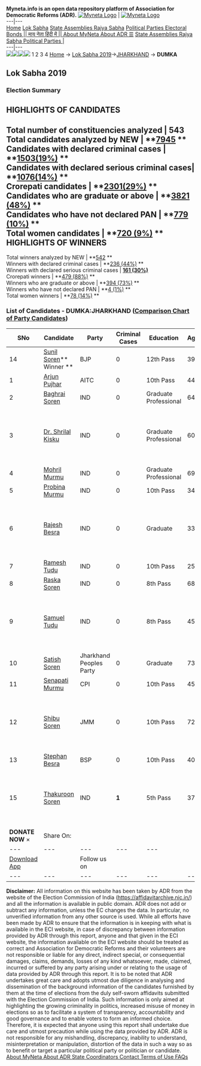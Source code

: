 **Myneta.info is an open data repository platform of Association for Democratic Reforms (ADR).**
[![Myneta Logo](https://www.myneta.info/lib/img/myneta-logo.png)](https://www.myneta.info/) | [![Myneta Logo](https://www.myneta.info/lib/img/adr-logo.png)](https://adrindia.org)  
---|---  
[Home](https://www.myneta.info/) [Lok Sabha](https://www.myneta.info/#ls "Lok Sabha") [ State Assemblies ](https://www.myneta.info/#sa "State Assemblies") [Rajya Sabha](https://www.myneta.info/#rs "Rajya Sabha") [Political Parties ](https://www.myneta.info/party "Political Parties") [ Electoral Bonds ](https://www.myneta.info/electoral_bonds "Electoral Bonds") [ || माय नेता हिंदी में || ](https://translate.google.co.in/translate?prev=hp&hl=en&js=y&u=www.myneta.info&sl=en&tl=hi&history_state0=) [ About MyNeta ](https://adrindia.org/content/about-myneta) [ About ADR ](https://adrindia.org/about-adr/who-we-are) [☰](javascript:void\(0\))
[ State Assemblies ](https://www.myneta.info/#sa "State Assemblies") [ Rajya Sabha ](https://www.myneta.info/#rs "Rajya Sabha") [ Political Parties ](https://www.myneta.info/party "Political Parties")
|   
---|---  
![](https://www.myneta.info/lib/img/banner/banner-1.png)![](https://www.myneta.info/lib/img/banner/banner-2.png)![](https://www.myneta.info/lib/img/banner/banner-3.png)![](https://www.myneta.info/lib/img/banner/banner-4.png)
1  2  3  4 
[Home](https://www.myneta.info/) → [Lok Sabha 2019](https://www.myneta.info/LokSabha2019/)→[JHARKHAND](https://www.myneta.info/LokSabha2019/index.php?action=show_constituencies&state_id=60) → **DUMKA**
### 
## Lok Sabha 2019
###  Election Summary 
HIGHLIGHTS OF CANDIDATES  
---  
Total number of constituencies analyzed |  543   
Total candidates analyzed by NEW | **[7945](https://www.myneta.info/LokSabha2019/index.php?action=summary&subAction=candidates_analyzed&sort=candidate#summary) **  
Candidates with declared criminal cases | **[1503(19%)](https://www.myneta.info/LokSabha2019/index.php?action=summary&subAction=crime&sort=candidate#summary) **  
Candidates with declared serious criminal cases| **[1076(14%)](https://www.myneta.info/LokSabha2019/index.php?action=summary&subAction=serious_crime&sort=candidate#summary) **  
Crorepati candidates | **[2301(29%)](https://www.myneta.info/LokSabha2019/index.php?action=summary&subAction=crorepati&sort=candidate#summary) **  
Candidates who are graduate or above | **[3821 (48%)](https://www.myneta.info/LokSabha2019/index.php?action=summary&subAction=education&sort=candidate#summary) **  
Candidates who have not declared PAN | **[779 (10%)](https://www.myneta.info/LokSabha2019/index.php?action=summary&subAction=without_pan&sort=candidate#summary) **  
Total women candidates | **[720 (9%)](https://www.myneta.info/LokSabha2019/index.php?action=summary&subAction=women_candidate&sort=candidate#summary) **  
HIGHLIGHTS OF WINNERS  
---  
Total winners analyzed by NEW | **[542](https://www.myneta.info/LokSabha2019/index.php?action=summary&subAction=winner_analyzed&sort=candidate#summary) **  
Winners with declared criminal cases | **[236 (44%)](https://www.myneta.info/LokSabha2019/index.php?action=summary&subAction=winner_crime&sort=candidate#summary) **  
Winners with declared serious criminal cases | **[161 (30%)](https://www.myneta.info/LokSabha2019/index.php?action=summary&subAction=winner_serious_crime&sort=candidate#summary)**  
Crorepati winners | **[479 (88%)](https://www.myneta.info/LokSabha2019/index.php?action=summary&subAction=winner_crorepati&sort=candidate#summary) **  
Winners who are graduate or above | **[394 (73%)](https://www.myneta.info/LokSabha2019/index.php?action=summary&subAction=winner_education&sort=candidate#summary) **  
Winners who have not declared PAN | **[4 (1%)](https://www.myneta.info/LokSabha2019/index.php?action=summary&subAction=winner_without_pan&sort=candidate#summary) **  
Total women winners | **[78 (14%)](https://www.myneta.info/LokSabha2019/index.php?action=summary&subAction=winner_women&sort=candidate#summary) **  
### List of Candidates - DUMKA:JHARKHAND ([Comparison Chart of Party Candidates](https://www.myneta.info/LokSabha2019/comparisonchart.php?constituency_id=598))
SNo | Candidate| Party| Criminal Cases| Education| Age| Total Assets| Liabilities  
---|---|---|---|---|---|---|---  
14  | [Sunil Soren](https://www.myneta.info/LokSabha2019/candidate.php?candidate_id=13003)** Winner ** | BJP | 0 | 12th Pass| 39 | Rs 47,37,559 ~ 47 Lacs+ | Rs 6,85,516 ~ 6 Lacs+  
1  | [Arjun Pujhar](https://www.myneta.info/LokSabha2019/candidate.php?candidate_id=13004) | AITC | 0 | 10th Pass| 44 | Rs 15,66,773 ~ 15 Lacs+ | Rs 8,000 ~ 8 Thou+  
2  | [Baghrai Soren](https://www.myneta.info/LokSabha2019/candidate.php?candidate_id=13000) | IND | 0 | Graduate Professional| 64 | Rs 6,60,000 ~ 6 Lacs+ | Rs 0 ~   
3  | [Dr. Shrilal Kisku](https://www.myneta.info/LokSabha2019/candidate.php?candidate_id=13951) | IND | 0 | Graduate Professional| 60 | ![](https://myneta.info/image_v2.php?myneta_folder=LokSabha2019&candidate_id=13951&col=ta) | ![](https://myneta.info/image_v2.php?myneta_folder=LokSabha2019&candidate_id=13951&col=lia)  
4  | [Mohril Murmu](https://www.myneta.info/LokSabha2019/candidate.php?candidate_id=13001) | IND | 0 | Graduate Professional| 69 | Rs 7,90,000 ~ 7 Lacs+ | Rs 0 ~   
5  | [Probina Murmu](https://www.myneta.info/LokSabha2019/candidate.php?candidate_id=13947) | IND | 0 | 10th Pass| 34 | Rs 1,40,000 ~ 1 Lacs+ | Rs 0 ~   
6  | [Rajesh Besra](https://www.myneta.info/LokSabha2019/candidate.php?candidate_id=13950) | IND | 0 | Graduate| 33 | ![](https://myneta.info/image_v2.php?myneta_folder=LokSabha2019&candidate_id=13950&col=ta) | ![](https://myneta.info/image_v2.php?myneta_folder=LokSabha2019&candidate_id=13950&col=lia)  
7  | [Ramesh Tudu](https://www.myneta.info/LokSabha2019/candidate.php?candidate_id=13948) | IND | 0 | 10th Pass| 25 | Rs 17,07,200 ~ 17 Lacs+ | Rs 0 ~   
8  | [Raska Soren ](https://www.myneta.info/LokSabha2019/candidate.php?candidate_id=13949) | IND | 0 | 8th Pass| 68 | Rs 18,35,000 ~ 18 Lacs+ | Rs 0 ~   
9  | [Samuel Tudu](https://www.myneta.info/LokSabha2019/candidate.php?candidate_id=13952) | IND | 0 | 8th Pass| 45 | ![](https://myneta.info/image_v2.php?myneta_folder=LokSabha2019&candidate_id=13952&col=ta) | ![](https://myneta.info/image_v2.php?myneta_folder=LokSabha2019&candidate_id=13952&col=lia)  
10  | [Satish Soren](https://www.myneta.info/LokSabha2019/candidate.php?candidate_id=13945) | Jharkhand Peoples Party | 0 | Graduate| 73 | Rs 39,36,986 ~ 39 Lacs+ | Rs 0 ~   
11  | [Senapati Murmu](https://www.myneta.info/LokSabha2019/candidate.php?candidate_id=13002) | CPI | 0 | 10th Pass| 45 | Rs 24,68,599 ~ 24 Lacs+ | Rs 3,41,860 ~ 3 Lacs+  
12  | [Shibu Soren](https://www.myneta.info/LokSabha2019/candidate.php?candidate_id=12722) | JMM | 0 | 10th Pass| 72 | ![](https://myneta.info/image_v2.php?myneta_folder=LokSabha2019&candidate_id=12722&col=ta) | ![](https://myneta.info/image_v2.php?myneta_folder=LokSabha2019&candidate_id=12722&col=lia)  
13  | [Stephan Besra](https://www.myneta.info/LokSabha2019/candidate.php?candidate_id=13944) | BSP | 0 | 10th Pass| 40 | Rs 37,11,000 ~ 37 Lacs+ | Rs 8,00,000 ~ 8 Lacs+  
15  | [Thakuroon Soren](https://www.myneta.info/LokSabha2019/candidate.php?candidate_id=13946) | IND | **1** | 5th Pass| 37 | ![](https://myneta.info/image_v2.php?myneta_folder=LokSabha2019&candidate_id=13946&col=ta) | ![](https://myneta.info/image_v2.php?myneta_folder=LokSabha2019&candidate_id=13946&col=lia)  
|  **DONATE NOW** × |  Share On:  | [](https://api.whatsapp.com/send?text=https%3A%2F%2Fmyneta.info%2Fpunjab2022%2Findex.php%3Faction%3Dshow_constituencies%26state_id%3D19) | [](https://www.facebook.com/sharer/sharer.php?u=https%3A%2F%2Fmyneta.info%2Fpunjab2022%2Findex.php%3Faction%3Dshow_constituencies%26state_id%3D19) | [](https://twitter.com/share?url=https%3A%2F%2Fmyneta.info%2Fpunjab2022%2Findex.php%3Faction%3Dshow_constituencies%26state_id%3D19)  
---|---|---|---|---  
| [ Download App ](https://play.google.com/store/apps/details?id=com.webrosoft.myneta1&pcampaignid=pcampaignidMKT-Other-global-all-co-prtnr-py-PartBadge-Mar2515-1) | [](https://play.google.com/store/apps/details?id=com.webrosoft.myneta1&pcampaignid=pcampaignidMKT-Other-global-all-co-prtnr-py-PartBadge-Mar2515-1) |  Follow us on  | [](https://www.facebook.com/adrindia.org/) | [](https://twitter.com/adrspeaks) | [](https://groups.google.com/g/national-election-watch?hl=en&pli=1) | [](https://www.instagram.com/adrspeaks/) | [](https://www.youtube.com/user/adrspeaks) | [](https://sharechat.com/profile/adrspeaks)  
---|---|---|---|---|---|---|---|---  
**Disclaimer:** All information on this website has been taken by ADR from the website of the Election Commission of India (https://affidavitarchive.nic.in/) and all the information is available in public domain. ADR does not add or subtract any information, unless the EC changes the data. In particular, no unverified information from any other source is used. While all efforts have been made by ADR to ensure that the information is in keeping with what is available in the ECI website, in case of discrepancy between information provided by ADR through this report, anyone and that given in the ECI website, the information available on the ECI website should be treated as correct and Association for Democratic Reforms and their volunteers are not responsible or liable for any direct, indirect special, or consequential damages, claims, demands, losses of any kind whatsoever, made, claimed, incurred or suffered by any party arising under or relating to the usage of data provided by ADR through this report. It is to be noted that ADR undertakes great care and adopts utmost due diligence in analysing and dissemination of the background information of the candidates furnished by them at the time of elections from the duly self-sworn affidavits submitted with the Election Commission of India. Such information is only aimed at highlighting the growing criminality in politics, increased misuse of money in elections so as to facilitate a system of transparency, accountability and good governance and to enable voters to form an informed choice. Therefore, it is expected that anyone using this report shall undertake due care and utmost precaution while using the data provided by ADR. ADR is not responsible for any mishandling, discrepancy, inability to understand, misinterpretation or manipulation, distortion of the data in such a way so as to benefit or target a particular political party or politician or candidate. 
[ About MyNeta ](https://adrindia.org/content/about-myneta) [ About ADR ](https://adrindia.org/about-adr/who-we-are) [ State Coordinators ](https://adrindia.org/about-adr/state-coordinators) [ Contact ](https://adrindia.org/contact-us) [ Terms of Use ](https://adrindia.org/content/adr-terms-use) [ FAQs ](https://adrindia.org/content/faqs)
